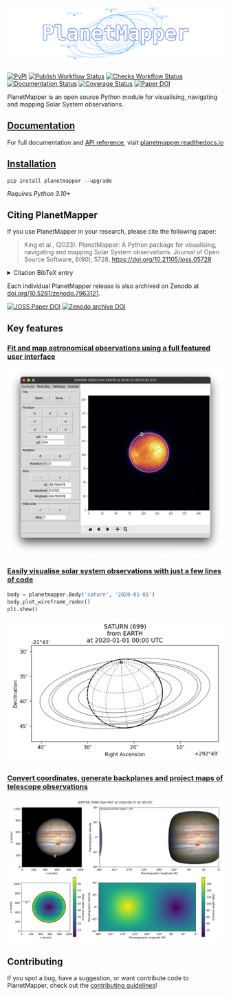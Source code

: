 # ![PlanetMapper logo](docs/images/logo_wide_transparent.png)

[![PyPI](https://img.shields.io/pypi/v/planetmapper?label=PyPI&logo=python&logoColor=silver)](https://pypi.org/project/planetmapper/)
[![Publish Workflow Status](https://github.com/ortk95/planetmapper/actions/workflows/python-publish.yml/badge.svg)](https://github.com/ortk95/planetmapper/actions/workflows/python-publish.yml)
[![Checks Workflow Status](https://github.com/ortk95/planetmapper/actions/workflows/checks.yml/badge.svg?branch=main)](https://github.com/ortk95/planetmapper/actions/workflows/checks.yml)
[![Documentation Status](https://readthedocs.org/projects/planetmapper/badge/?version=latest)](https://planetmapper.readthedocs.io/en/latest/?badge=latest)
[![Coverage Status](https://img.shields.io/coverallsCoverage/github/ortk95/planetmapper)](https://coveralls.io/github/ortk95/planetmapper)
[![Paper DOI](https://joss.theoj.org/papers/10.21105/joss.05728/status.svg)](https://doi.org/10.21105/joss.05728)

PlanetMapper is an open source Python module for visualising, navigating and mapping Solar System observations.

## [Documentation](https://planetmapper.readthedocs.io)
For full documentation and [API reference](https://planetmapper.readthedocs.io/en/latest/documentation.html), visit [planetmapper.readthedocs.io](https://planetmapper.readthedocs.io/en/latest/index.html)


## [Installation](https://planetmapper.readthedocs.io/en/latest/installation.html)
```
pip install planetmapper --upgrade
```

_Requires Python 3.10+_


## Citing PlanetMapper
If you use PlanetMapper in your research, please cite the following paper:

> King et al., (2023). PlanetMapper: A Python package for visualising, navigating and mapping Solar System observations. Journal of Open Source Software, 8(90), 5728, https://doi.org/10.21105/joss.05728

<details>
<summary>Citation BibTeX entry</summary>

```bibtex
@article{king_2023_planetmapper,
  author  = {King, Oliver R. T. and Fletcher, Leigh N.},
  doi     = {10.21105/joss.05728},
  journal = {Journal of Open Source Software},
  month   = oct,
  number  = {90},
  pages   = {5728},
  title   = {{PlanetMapper: A Python package for visualising, navigating and mapping Solar System observations}},
  url     = {https://joss.theoj.org/papers/10.21105/joss.05728},
  volume  = {8},
  year    = {2023}
}
```

</details>

Each individual PlanetMapper release is also archived on Zenodo at [doi.org/10.5281/zenodo.7963121](https://doi.org/10.5281/zenodo.7963121).

[![JOSS Paper DOI](https://joss.theoj.org/papers/10.21105/joss.05728/status.svg)](https://doi.org/10.21105/joss.05728) [![Zenodo archive DOI](https://zenodo.org/badge/DOI/10.5281/zenodo.7963121.svg)](https://doi.org/10.5281/zenodo.7963121)


## Key features
### [Fit and map astronomical observations using a full featured user interface](https://planetmapper.readthedocs.io/en/latest/user_interface.html)
[![Screenshot of the PlanetMapper graphical user interface showing an observation of Europa being navigated](docs/images/gui_fitting.png)](https://planetmapper.readthedocs.io/en/latest/user_interface.html)

### [Easily visualise solar system observations with just a few lines of code](https://planetmapper.readthedocs.io/en/latest/general_python_api.html#wireframe-plots)

```python
body = planetmapper.Body('saturn', '2020-01-01')
body.plot_wireframe_radec()
plt.show()
```

[![Image of Saturn generated with PlanetMapper showing the orientation of Saturn and its rings](docs/images/saturn_wireframe_radec.png)](https://planetmapper.readthedocs.io/en/latest/general_python_api.html#wireframe-plots)

### [Convert coordinates, generate backplanes and project maps of telescope observations](https://planetmapper.readthedocs.io/en/latest/general_python_api.html)
[![Plot of a mapped Jupiter observation, generated with PlanetMapper, showing observed and mapped versions of the Jupiter data](docs/images/jupiter_mapped.png)](https://planetmapper.readthedocs.io/en/latest/general_python_api.html)


## Contributing

If you spot a bug, have a suggestion, or want contribute code to PlanetMapper, check out the [contributing guidelines](https://github.com/ortk95/planetmapper/blob/main/CONTRIBUTING.md)!